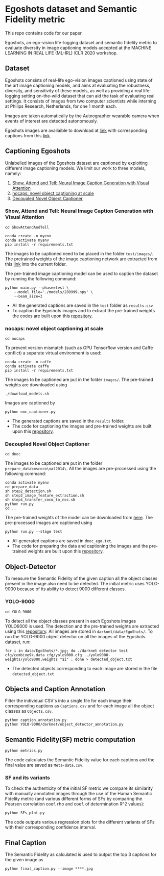 Egoshots dataset and Semantic Fidelity metric
=====
This repo contains code for our paper 

Egoshots, an ego-vision life-logging dataset and semantic fidelity metric to evaluate diversity in image captioning models
accepted at the MACHINE LEARNING IN REAL LIFE (ML-IRL) ICLR 2020 workshop.


## Dataset
Egoshots consists of real-life ego-vision images captioned using state of the art image captioning models, and aims at evaluating the robustness, diversity, and sensitivity of these models, as well as providing a real life-logging setting on-the-wild dataset that can aid the task of evaluating real settings. It consists of images from two computer scientists while interning at Philips Research, Netherlands, for one 1 month each. 

Images are taken automatically by the Autoographer wearable camera when events of interest are detected autonomously.

Egoshots images are availaible to download at [link](https://drive.google.com/open?id=1gwg1LhjsqZZpCGJBQihb32E1Y2GCZ-Xr) with corresponding captions from this [link](https://drive.google.com/open?id=1fHt1GLRsIUNdwvovSINU_CqLMRT6ZTl4).

## Captioning Egoshots

Unlabelled images of the Egoshots dataset are captioned by exploiting different image captioning models. We limit our work to three models, namely:

1. [Show, Attend and Tell: Neural Image Caption Generation with Visual Attention](https://arxiv.org/pdf/1502.03044.pdf)
2. [nocaps: novel object captioning at scale](https://arxiv.org/pdf/1812.08658.pdf)
3. [Decoupled Novel Object Captioner](https://arxiv.org/pdf/1804.03803.pdf)

### Show, Attend and Tell: Neural Image Caption Generation with Visual Attention
    cd ShowAttendAndTell
```shell
conda create -n myenv
conda activate myenv
pip install -r requirements.txt
```
The images to be captioned need to be placed in the folder `test/images/`. The pretrained weights of the image captioning network are extracted from this [link](https://app.box.com/s/xuigzzaqfbpnf76t295h109ey9po5t8p) into the current folder.

The pre-trained image captioning model can be used to caption the dataset by running the following command:

```shell
python main.py --phase=test \
    --model_file='./models/289999.npy' \
    --beam_size=3
```
* All the generated captions are saved in the `test` folder as `results.csv` 
* To caption the Egoshots images and to extract the pre-trained weights the codes are built upon this [repository](https://github.com/coldmanck/show-attend-and-tell).
### nocaps: novel object captioning at scale
    cd nocaps
To prevent version mismatch (such as GPU Tensorflow version and Caffe conflict) a separate virtual environment is used:
```shell
conda create -n caffe
conda activate caffe
pip install -r requirements.txt
```
The images to be captioned are put in the folder `images/`. 
The pre-trained weights are downloaded using
```shell
./download_models.sh
```
Images are captioned by 
```shell
python noc_captioner.py
```
* The generated captions are saved in the `results` folder.
* The code for captioning the images and pre-trained weights are built upon this [repository](https://github.com/vsubhashini/noc).
### Decoupled Novel Object Captioner
    cd dnoc
The images to be captioned are put in the folder `prepare_data\mscoco\val2014\`. All the images are pre-processed using the following command:
```shell
conda activate myenv
cd prepare_data
sh step2_detection.sh
sh step3_image_feature_extraction.sh
sh step4_transfer_coco_to_noc.sh
python run.py
cd ..
```
The pre-trained weights of the model can be downloaded from [here](https://drive.google.com/file/d/1NNUz7FjLDqIzQt0MCb9wnROmlmUzbPRW/view).
The pre-processed images are captioned using
```shell
python run.py --stage test
```
* All generated captions are saved in `dnoc_ego.txt`.
* The code for preparing the data and captioning the images and the pre-trained weights are built upon this [repository](https://github.com/Yu-Wu/Decoupled-Novel-Object-Captioner).
## Object-Detector
To measure the Semantic Fidelity of the given caption all the object classes present in the image also need to be detected. The initial metric uses YOLO-9000 because of its ability to detect 9000 different classes.
### YOLO-9000
    cd YOLO-9000
To detect all the object classes present in each Egoshots images YOLO9000 is used. The detection and the pre-trained weights are extracted using this
[repository](https://github.com/philipperemy/yolo-9000). All images are stored in `darknet/data/EgoShots/`. To run the YOLO-9000 object detector on all the images of the Egoshots dataset, run:
```shell
for i in data/EgoShots/*.jpg; do ./darknet detector test cfg/combine9k.data cfg/yolo9000.cfg ../yolo9000-weights/yolo9000.weights "$i" ; done > detected_object.txt
```
* The detected objects corresponding to each image are stored in the file `detected_object.txt`
## Objects and Caption Annotation
Filter the individual CSV's into a single file for each image their corresponding captions as `Captions.csv` and for each 
image all the object classes as `Objects.csv`.
```shell
python caption_annotation.py
python YOLO-9000/darknet/object_detector_annotation.py
```
## Semantic Fidelity(SF) metric computation
```shell
python metrics.py
```
The code calculates the Semantic Fidelity value for each captions and the final value are saved as `Meta-data.csv`.
### SF and its variants
To check the authenticity of the initial SF metric we compare its similarity with manually annotated images through the use of the Human Semantic Fidelity metric (and various different forms of SFs by comparing the Pearson correlation coef. rho and coef. of determination R^2 values):
```shell
python SFs_plot.py
```
The code outputs various regression plots for the different variants of SFs with their corresponding confidence interval.
##  Final Caption
The Semantic Fidelity as calculated is used to output the top 3 captions for the given image as 
```shell
python final_caption.py --image ****.jpg
```
